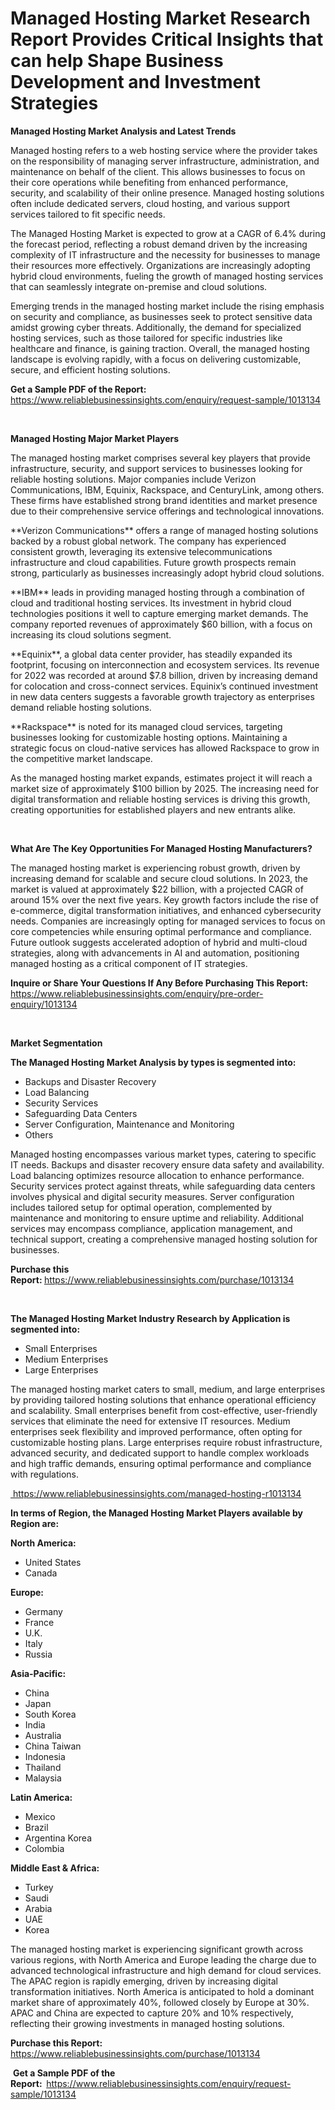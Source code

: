 <p><h1>Managed Hosting Market Research Report Provides Critical Insights that can help Shape Business Development and Investment Strategies</h1></p><p><strong>Managed Hosting Market Analysis and Latest Trends</strong></p>
<p><p>Managed hosting refers to a web hosting service where the provider takes on the responsibility of managing server infrastructure, administration, and maintenance on behalf of the client. This allows businesses to focus on their core operations while benefiting from enhanced performance, security, and scalability of their online presence. Managed hosting solutions often include dedicated servers, cloud hosting, and various support services tailored to fit specific needs.</p><p>The Managed Hosting Market is expected to grow at a CAGR of 6.4% during the forecast period, reflecting a robust demand driven by the increasing complexity of IT infrastructure and the necessity for businesses to manage their resources more effectively. Organizations are increasingly adopting hybrid cloud environments, fueling the growth of managed hosting services that can seamlessly integrate on-premise and cloud solutions.</p><p>Emerging trends in the managed hosting market include the rising emphasis on security and compliance, as businesses seek to protect sensitive data amidst growing cyber threats. Additionally, the demand for specialized hosting services, such as those tailored for specific industries like healthcare and finance, is gaining traction. Overall, the managed hosting landscape is evolving rapidly, with a focus on delivering customizable, secure, and efficient hosting solutions.</p></p>
<p><strong>Get a Sample PDF of the Report:&nbsp;</strong> <a href="https://www.reliablebusinessinsights.com/enquiry/request-sample/1013134?utm_campaign=2274&utm_medium=2&utm_source=Github&utm_content=ia&utm_term=16042025&utm_id=managed-hosting">https://www.reliablebusinessinsights.com/enquiry/request-sample/1013134</a></p>
<p>&nbsp;</p>
<p><strong>Managed Hosting Major Market Players</strong></p>
<p><p>The managed hosting market comprises several key players that provide infrastructure, security, and support services to businesses looking for reliable hosting solutions. Major companies include Verizon Communications, IBM, Equinix, Rackspace, and CenturyLink, among others. These firms have established strong brand identities and market presence due to their comprehensive service offerings and technological innovations.</p><p>**Verizon Communications** offers a range of managed hosting solutions backed by a robust global network. The company has experienced consistent growth, leveraging its extensive telecommunications infrastructure and cloud capabilities. Future growth prospects remain strong, particularly as businesses increasingly adopt hybrid cloud solutions.</p><p>**IBM** leads in providing managed hosting through a combination of cloud and traditional hosting services. Its investment in hybrid cloud technologies positions it well to capture emerging market demands. The company reported revenues of approximately $60 billion, with a focus on increasing its cloud solutions segment.</p><p>**Equinix**, a global data center provider, has steadily expanded its footprint, focusing on interconnection and ecosystem services. Its revenue for 2022 was recorded at around $7.8 billion, driven by increasing demand for colocation and cross-connect services. Equinix’s continued investment in new data centers suggests a favorable growth trajectory as enterprises demand reliable hosting solutions.</p><p>**Rackspace** is noted for its managed cloud services, targeting businesses looking for customizable hosting options. Maintaining a strategic focus on cloud-native services has allowed Rackspace to grow in the competitive market landscape.</p><p>As the managed hosting market expands, estimates project it will reach a market size of approximately $100 billion by 2025. The increasing need for digital transformation and reliable hosting services is driving this growth, creating opportunities for established players and new entrants alike.</p></p>
<p>&nbsp;</p>
<p><strong>What Are The Key Opportunities For Managed Hosting Manufacturers?</strong></p>
<p><p>The managed hosting market is experiencing robust growth, driven by increasing demand for scalable and secure cloud solutions. In 2023, the market is valued at approximately $22 billion, with a projected CAGR of around 15% over the next five years. Key growth factors include the rise of e-commerce, digital transformation initiatives, and enhanced cybersecurity needs. Companies are increasingly opting for managed services to focus on core competencies while ensuring optimal performance and compliance. Future outlook suggests accelerated adoption of hybrid and multi-cloud strategies, along with advancements in AI and automation, positioning managed hosting as a critical component of IT strategies.</p></p>
<p><strong>Inquire or Share Your Questions If Any Before Purchasing This Report:</strong> <a href="https://www.reliablebusinessinsights.com/enquiry/pre-order-enquiry/1013134?utm_campaign=2274&utm_medium=2&utm_source=Github&utm_content=ia&utm_term=16042025&utm_id=managed-hosting">https://www.reliablebusinessinsights.com/enquiry/pre-order-enquiry/1013134</a></p>
<p>&nbsp;</p>
<p><strong>Market Segmentation</strong></p>
<p><strong>The Managed Hosting Market Analysis by types is segmented into:</strong></p>
<p><ul><li>Backups and Disaster Recovery</li><li>Load Balancing</li><li>Security Services</li><li>Safeguarding Data Centers</li><li>Server Configuration, Maintenance and Monitoring</li><li>Others</li></ul></p>
<p><p>Managed hosting encompasses various market types, catering to specific IT needs. Backups and disaster recovery ensure data safety and availability. Load balancing optimizes resource allocation to enhance performance. Security services protect against threats, while safeguarding data centers involves physical and digital security measures. Server configuration includes tailored setup for optimal operation, complemented by maintenance and monitoring to ensure uptime and reliability. Additional services may encompass compliance, application management, and technical support, creating a comprehensive managed hosting solution for businesses.</p></p>
<p><strong>Purchase this Report:&nbsp;</strong><a href="https://www.reliablebusinessinsights.com/purchase/1013134?utm_campaign=2274&utm_medium=2&utm_source=Github&utm_content=ia&utm_term=16042025&utm_id=managed-hosting">https://www.reliablebusinessinsights.com/purchase/1013134</a></p>
<p>&nbsp;</p>
<p><strong>The Managed Hosting Market Industry Research by Application is segmented into:</strong></p>
<p><ul><li>Small Enterprises</li><li>Medium Enterprises</li><li>Large Enterprises</li></ul></p>
<p><p>The managed hosting market caters to small, medium, and large enterprises by providing tailored hosting solutions that enhance operational efficiency and scalability. Small enterprises benefit from cost-effective, user-friendly services that eliminate the need for extensive IT resources. Medium enterprises seek flexibility and improved performance, often opting for customizable hosting plans. Large enterprises require robust infrastructure, advanced security, and dedicated support to handle complex workloads and high traffic demands, ensuring optimal performance and compliance with regulations.</p></p>
<p><a href="https://www.reliablebusinessinsights.com/managed-hosting-r1013134?utm_campaign=2274&utm_medium=2&utm_source=Github&utm_content=ia&utm_term=16042025&utm_id=managed-hosting">&nbsp;https://www.reliablebusinessinsights.com/managed-hosting-r1013134</a></p>
<p><strong>In terms of Region, the Managed Hosting Market Players available by Region are:</strong></p>
<p>
    <p> <strong> North America: </strong>
        <ul>
            <li>United States</li>
            <li>Canada</li>
        </ul>
        </p> 
    <p> <strong> Europe: </strong>
        <ul>
            <li>Germany</li>
            <li>France</li>
            <li>U.K.</li>
            <li>Italy</li>
            <li>Russia</li>
        </ul>
        </p> 
    <p> <strong> Asia-Pacific: </strong>
        <ul>
            <li>China</li>
            <li>Japan</li>
            <li>South Korea</li>
            <li>India</li>
            <li>Australia</li>
            <li>China Taiwan</li>
            <li>Indonesia</li>
            <li>Thailand</li>
            <li>Malaysia</li>
        </ul>
        </p> 
    <p> <strong> Latin America: </strong>
        <ul>
            <li>Mexico</li>
            <li>Brazil</li>
            <li>Argentina Korea</li>
            <li>Colombia</li>
        </ul>
        </p> 
    <p> <strong> Middle East & Africa: </strong>
        <ul>
            <li>Turkey</li>
            <li>Saudi</li>
            <li>Arabia</li>
            <li>UAE</li>
            <li>Korea</li>
        </ul>
    </p>
    </p>
<p><p>The managed hosting market is experiencing significant growth across various regions, with North America and Europe leading the charge due to advanced technological infrastructure and high demand for cloud services. The APAC region is rapidly emerging, driven by increasing digital transformation initiatives. North America is anticipated to hold a dominant market share of approximately 40%, followed closely by Europe at 30%. APAC and China are expected to capture 20% and 10% respectively, reflecting their growing investments in managed hosting solutions.</p></p>
<p><strong>Purchase this Report: </strong><a href="https://www.reliablebusinessinsights.com/purchase/1013134?utm_campaign=2274&utm_medium=2&utm_source=Github&utm_content=ia&utm_term=16042025&utm_id=managed-hosting">https://www.reliablebusinessinsights.com/purchase/1013134</a></p>
<p>&nbsp;<strong>Get a Sample PDF of the Report:&nbsp;&nbsp;</strong><a href="https://www.reliablebusinessinsights.com/enquiry/request-sample/1013134?utm_campaign=2274&utm_medium=2&utm_source=Github&utm_content=ia&utm_term=16042025&utm_id=managed-hosting">https://www.reliablebusinessinsights.com/enquiry/request-sample/1013134</a></p>
<p><strong></strong></p>
<p><p></p><p></p><p></p></p>